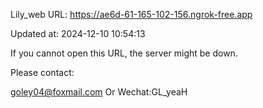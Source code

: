 Lily_web URL: https://ae6d-61-165-102-156.ngrok-free.app

Updated at: 2024-12-10 10:54:13

If you cannot open this URL, the server might be down.

Please contact: 

goley04@foxmail.com Or Wechat:GL_yeaH